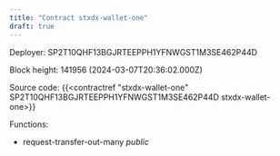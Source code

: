 ```yaml
---
title: "Contract stxdx-wallet-one"
draft: true
---
```

Deployer: SP2T10QHF13BGJRTEEPPH1YFNWGST1M3SE462P44D


 



Block height: 141956 (2024-03-07T20:36:02.000Z)

Source code: {{<contractref "stxdx-wallet-one" SP2T10QHF13BGJRTEEPPH1YFNWGST1M3SE462P44D stxdx-wallet-one>}}

Functions:

* request-transfer-out-many _public_
